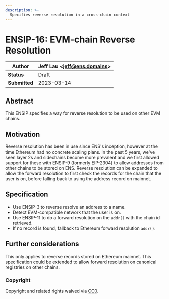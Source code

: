 ```yaml
---
description: >-
  Specifies reverse resolution in a cross-chain context
---
```


# ENSIP-16: EVM-chain Reverse Resolution

| **Author**    | Jeff Lau \<jeff@ens.domains> |
| ------------- | ---------------------------- |
| **Status**    | Draft                        |
| **Submitted** | 2023-03-14                   |

## Abstract

This ENSIP specifies a way for reverse resolution to be used on other EVM chains.

## Motivation

Reverse resolution has been in use since ENS's inception, however at the time Ethereum had no concrete scaling plans. In the past 5 years, we've seen layer 2s and sidechains become more prevalent and we first allowed support for these with ENSIP-9 (formerly EIP-2304) to allow addresses from other chains to be stored on ENS. Reverse resolution can be expanded to allow the forward resolution to first check the records for the chain that the user is on, before falling back to using the address record on mainnet.

## Specification

* Use ENSIP-3 to reverse resolve an address to a name.
* Detect EVM-compatible network that the user is on.
* Use ENSIP-11 to do a forward resolution on the `addr()` with the chain id retrieved.
* If no record is found, fallback to Ethereum forward resolution `addr()`.


## Further considerations

This only applies to reverse records stored on Ethereum mainnet. This specification could be extended to allow forward resolution on canonical registries on other chains.

### Copyright

Copyright and related rights waived via [CC0](https://creativecommons.org/publicdomain/zero/1.0/).

